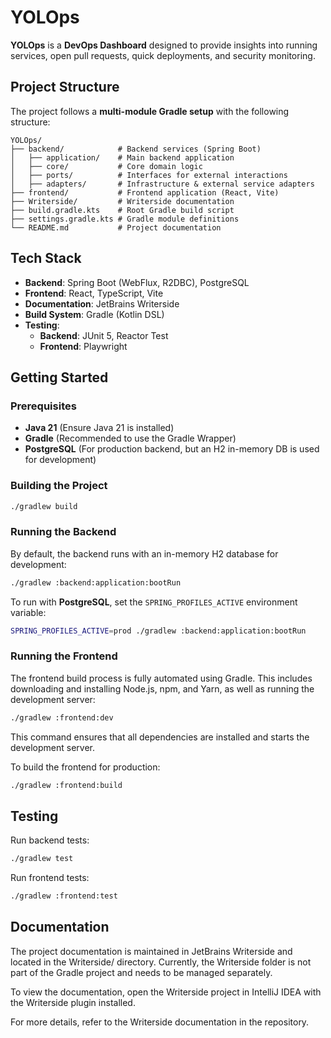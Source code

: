 # YOLOps

**YOLOps** is a **DevOps Dashboard** designed to provide insights into running services, open pull requests, quick deployments, and security monitoring.

## **Project Structure**
The project follows a **multi-module Gradle setup** with the following structure:

```
YOLOps/
├── backend/            # Backend services (Spring Boot)
│   ├── application/    # Main backend application
│   ├── core/           # Core domain logic
│   ├── ports/          # Interfaces for external interactions
│   ├── adapters/       # Infrastructure & external service adapters
├── frontend/           # Frontend application (React, Vite)
├── Writerside/         # Writerside documentation
├── build.gradle.kts    # Root Gradle build script
├── settings.gradle.kts # Gradle module definitions
└── README.md           # Project documentation
```

## **Tech Stack**
- **Backend**: Spring Boot (WebFlux, R2DBC), PostgreSQL
- **Frontend**: React, TypeScript, Vite
- **Documentation**: JetBrains Writerside
- **Build System**: Gradle (Kotlin DSL)
- **Testing**:
    - **Backend**: JUnit 5, Reactor Test
    - **Frontend**: Playwright

## **Getting Started**

### **Prerequisites**
- **Java 21** (Ensure Java 21 is installed)
- **Gradle** (Recommended to use the Gradle Wrapper)
- **PostgreSQL** (For production backend, but an H2 in-memory DB is used for development)

### **Building the Project**
```sh
./gradlew build
```

### **Running the Backend**
By default, the backend runs with an in-memory H2 database for development:
```sh
./gradlew :backend:application:bootRun
```
To run with **PostgreSQL**, set the `SPRING_PROFILES_ACTIVE` environment variable:
```sh
SPRING_PROFILES_ACTIVE=prod ./gradlew :backend:application:bootRun
```

### **Running the Frontend**
The frontend build process is fully automated using Gradle. This includes downloading and installing Node.js, npm, and Yarn, as well as running the development server:
```sh
./gradlew :frontend:dev
```
This command ensures that all dependencies are installed and starts the development server.

To build the frontend for production:
```sh
./gradlew :frontend:build
```

## **Testing**
Run backend tests:
```sh
./gradlew test
```
Run frontend tests:
```sh
./gradlew :frontend:test
```

## **Documentation**
The project documentation is maintained in JetBrains Writerside and located in the Writerside/ directory. Currently, the Writerside folder is not part of the Gradle project and needs to be managed separately.

To view the documentation, open the Writerside project in IntelliJ IDEA with the Writerside plugin installed.

For more details, refer to the Writerside documentation in the repository.

